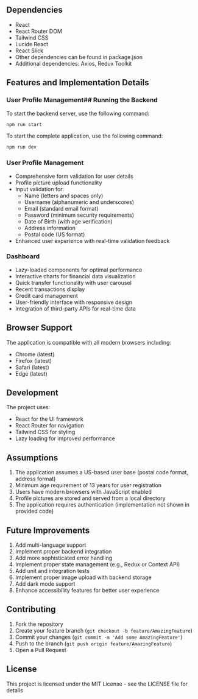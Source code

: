 
## Dependencies

- React
- React Router DOM
- Tailwind CSS
- Lucide React
- React Slick
- Other dependencies can be found in package.json
- Additional dependencies: Axios, Redux Toolkit

## Features and Implementation Details

### User Profile Management## Running the Backend

To start the backend server, use the following command:

```bash
npm run start
```
To start the complete application, use the following command:

```bash
npm run dev
```


### User Profile Management

- Comprehensive form validation for user details
- Profile picture upload functionality
- Input validation for:
  - Name (letters and spaces only)
  - Username (alphanumeric and underscores)
  - Email (standard email format)
  - Password (minimum security requirements)
  - Date of Birth (with age verification)
  - Address information
  - Postal code (US format)
- Enhanced user experience with real-time validation feedback

### Dashboard
- Lazy-loaded components for optimal performance
- Interactive charts for financial data visualization
- Quick transfer functionality with user carousel
- Recent transactions display
- Credit card management
- User-friendly interface with responsive design
- Integration of third-party APIs for real-time data

## Browser Support

The application is compatible with all modern browsers including:
- Chrome (latest)
- Firefox (latest)
- Safari (latest)
- Edge (latest)

## Development

The project uses:
- React for the UI framework
- React Router for navigation
- Tailwind CSS for styling
- Lazy loading for improved performance

## Assumptions

1. The application assumes a US-based user base (postal code format, address format)
2. Minimum age requirement of 13 years for user registration
3. Users have modern browsers with JavaScript enabled
4. Profile pictures are stored and served from a local directory
5. The application requires authentication (implementation not shown in provided code)

## Future Improvements
1. Add multi-language support
2. Implement proper backend integration
3. Add more sophisticated error handling
4. Implement proper state management (e.g., Redux or Context API)
5. Add unit and integration tests
6. Implement proper image upload with backend storage
7. Add dark mode support
8. Enhance accessibility features for better user experience


## Contributing

1. Fork the repository
2. Create your feature branch (`git checkout -b feature/AmazingFeature`)
3. Commit your changes (`git commit -m 'Add some AmazingFeature'`)
4. Push to the branch (`git push origin feature/AmazingFeature`)
5. Open a Pull Request

## License

This project is licensed under the MIT License - see the LICENSE file for details
